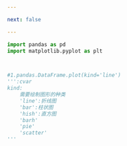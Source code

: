 ```yaml
---

next: false

---
```




<BlogInfo id="587" title="3.pandas绘图" author="白日梦想猿" pv=0 read_times=0 pre_cost_time="0分10秒" category="pandas学习" tag_list="['pandas学习']" create_time="2021.08.07 16:33:14" update_time="2021.08.28 17:39:06" />

```python
import pandas as pd
import matplotlib.pyplot as plt



#1.pandas.DataFrame.plot(kind='line')
''':cvar
kind:
    需要绘制图形的种类
    'line':折线图
    'bar':柱状图
    'hish':直方图
    'barh'
    'pie'
    'scatter'
'''
```



<ActionBox />
